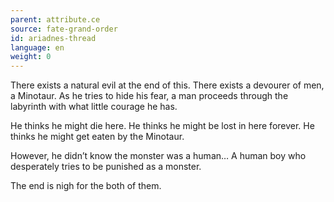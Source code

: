 ```yaml
---
parent: attribute.ce
source: fate-grand-order
id: ariadnes-thread
language: en
weight: 0
---
```


There exists a natural evil at the end of this.
There exists a devourer of men, a Minotaur.
As he tries to hide his fear, a man proceeds through the labyrinth with what little courage he has.

He thinks he might die here.
He thinks he might be lost in here forever.
He thinks he might get eaten by the Minotaur.

However, he didn’t know the monster was a human…
A human boy who desperately tries to be punished as a monster.

The end is nigh for the both of them.
